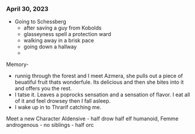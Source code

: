 ### April 30, 2023
* Going to Schessberg
	* after saving a guy from Kobolds
	* glasseyness spell a protection ward
	* walking away in a brisk pace
	* going down a hallway
	* 
Memory- 
- runnig through the forest and I meet Azmera, she pulls out a piece of beuatiful fruit thats wonderfule. Its delicious and then she bites into it and offers you the rest.
- I tatse it. Leaves a poprocks sensation and a sensation of flavor. I eat all of it and feel drowsey then I fall asleep.
- I wake up in to Thrarif catching me.

Meet a new Character Aldensive
	- half drow half elf humanoid, Femme androgenous
	- no siblings
	- half orc